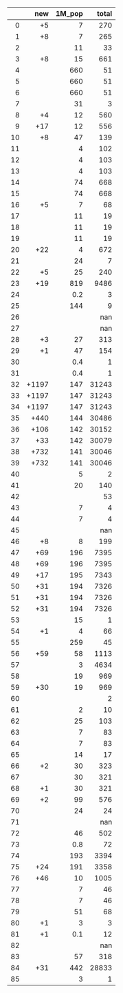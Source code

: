 |    |   new |   1M_pop |   total |
|---:|------:|---------:|--------:|
|  0 |    +5 |      7   |     270 |
|  1 |    +8 |      7   |     265 |
|  2 |       |     11   |      33 |
|  3 |    +8 |     15   |     661 |
|  4 |       |    660   |      51 |
|  5 |       |    660   |      51 |
|  6 |       |    660   |      51 |
|  7 |       |     31   |       3 |
|  8 |    +4 |     12   |     560 |
|  9 |   +17 |     12   |     556 |
| 10 |    +8 |     47   |     139 |
| 11 |       |      4   |     102 |
| 12 |       |      4   |     103 |
| 13 |       |      4   |     103 |
| 14 |       |     74   |     668 |
| 15 |       |     74   |     668 |
| 16 |    +5 |      7   |      68 |
| 17 |       |     11   |      19 |
| 18 |       |     11   |      19 |
| 19 |       |     11   |      19 |
| 20 |   +22 |      4   |     672 |
| 21 |       |     24   |       7 |
| 22 |    +5 |     25   |     240 |
| 23 |   +19 |    819   |    9486 |
| 24 |       |      0.2 |       3 |
| 25 |       |    144   |       9 |
| 26 |       |          |     nan |
| 27 |       |          |     nan |
| 28 |    +3 |     27   |     313 |
| 29 |    +1 |     47   |     154 |
| 30 |       |      0.4 |       1 |
| 31 |       |      0.4 |       1 |
| 32 | +1197 |    147   |   31243 |
| 33 | +1197 |    147   |   31243 |
| 34 | +1197 |    147   |   31243 |
| 35 |  +440 |    144   |   30486 |
| 36 |  +106 |    142   |   30152 |
| 37 |   +33 |    142   |   30079 |
| 38 |  +732 |    141   |   30046 |
| 39 |  +732 |    141   |   30046 |
| 40 |       |      5   |       2 |
| 41 |       |     20   |     140 |
| 42 |       |          |      53 |
| 43 |       |      7   |       4 |
| 44 |       |      7   |       4 |
| 45 |       |          |     nan |
| 46 |    +8 |      8   |     199 |
| 47 |   +69 |    196   |    7395 |
| 48 |   +69 |    196   |    7395 |
| 49 |   +17 |    195   |    7343 |
| 50 |   +31 |    194   |    7326 |
| 51 |   +31 |    194   |    7326 |
| 52 |   +31 |    194   |    7326 |
| 53 |       |     15   |       1 |
| 54 |    +1 |      4   |      66 |
| 55 |       |    259   |      45 |
| 56 |   +59 |     58   |    1113 |
| 57 |       |      3   |    4634 |
| 58 |       |     19   |     969 |
| 59 |   +30 |     19   |     969 |
| 60 |       |          |       2 |
| 61 |       |      2   |      10 |
| 62 |       |     25   |     103 |
| 63 |       |      7   |      83 |
| 64 |       |      7   |      83 |
| 65 |       |     14   |      17 |
| 66 |    +2 |     30   |     323 |
| 67 |       |     30   |     321 |
| 68 |    +1 |     30   |     321 |
| 69 |    +2 |     99   |     576 |
| 70 |       |     24   |      24 |
| 71 |       |          |     nan |
| 72 |       |     46   |     502 |
| 73 |       |      0.8 |      72 |
| 74 |       |    193   |    3394 |
| 75 |   +24 |    191   |    3358 |
| 76 |   +46 |     10   |    1005 |
| 77 |       |      7   |      46 |
| 78 |       |      7   |      46 |
| 79 |       |     51   |      68 |
| 80 |    +1 |      3   |       3 |
| 81 |    +1 |      0.1 |      12 |
| 82 |       |          |     nan |
| 83 |       |     57   |     318 |
| 84 |   +31 |    442   |   28833 |
| 85 |       |      3   |       1 |